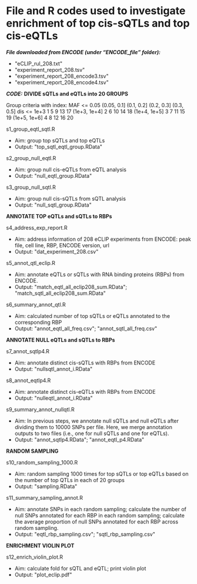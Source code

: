 # File and R codes used to investigate enrichment of top cis-sQTLs and top cis-eQTLs

_**File downloaded from ENCODE (under “ENCODE_file” folder):**_
  * "eCLIP_rul_208.txt"
  * "experiment_report_208.tsv"
  * "experiment_report_208_encode3.tsv"
  * "experiment_report_208_encode4.tsv"



_**CODE:**_
**DIVIDE sQTLs and eQTLs into 20 GROUPS** 

Group criteria with index:
	            MAF <= 0.05	(0.05, 0.1]	(0.1, 0.2]	(0.2, 0.3]	(0.3, 0.5]
dis <= 1e+3	    1	            5	          9	        13	          17
(1e+3, 1e+4]	  2	            6	          10	      14	          18
(1e+4, 1e+5]	  3	            7	          11	      15	          19
(1e+5, 1e+6]	  4	            8	          12	      16	          20

s1_group_eqtl_sqtl.R
  * Aim: group top sQTLs and top eQTLs
  * Output: "top_sqtl_eqtl_group.RData"

s2_group_null_eqtl.R
  * Aim: group null cis-eQTLs from eQTL analysis
  * Output: "null_eqtl_group.RData"

s3_group_null_sqtl.R
  * Aim: group null cis-sQTLs from sQTL analysis
  * Output: "null_sqtl_group.RData"

**ANNOTATE TOP eQTLs and sQTLs to RBPs** 

s4_address_exp_report.R
  * Aim: address information of 208 eCLIP experiments from ENCODE: peak file, cell line, RBP, ENCODE version, url
  * Output: "dat_experiment_208.csv"

s5_annot_qtl_eclip.R
  * Aim: annotate eQTLs or sQTLs with RNA binding proteins (RBPs) from ENCODE.
  * Output: "match_eqtl_all_eclip208_sum.RData"; "match_sqtl_all_eclip208_sum.RData"

s6_summary_annot_qtl.R
  * Aim: calculated number of top sQTLs or eQTLs annotated to the corresponding RBP
  * Output: "annot_eqtl_all_freq.csv"; "annot_sqtl_all_freq.csv"

**ANNOTATE NULL eQTLs and sQTLs to RBPs**

s7_annot_sqtlp4.R
  * Aim: annotate distinct cis-sQTLs with RBPs from ENCODE
  * Output: "nullsqtl_annot_i.RData"

s8_annot_eqtlp4.R
  * Aim: annotate distinct cis-eQTLs with RBPs from ENCODE
  * Output: "nulleqtl_annot_i.RData"

s9_summary_annot_nullqtl.R
  * Aim: In previous steps, we annotate null sQTLs and null eQTLs after dividing them to 10000 SNPs per file. Here, we merge annotation outputs to two files (i.e., one for null sQTLs and one for eQTLs).
  * Output: "annot_sqtlp4.RData"; "annot_eqtl_p4.RData"

**RANDOM SAMPLING**

s10_random_sampling_1000.R
  * Aim: random sampling 1000 times for top sQTLs or top eQTLs based on the number of top QTLs in each of 20 groups
  * Output: "sampling.RData"

s11_summary_sampling_annot.R
  * Aim: annotate SNPs in each random sampling; calculate the number of null SNPs annotated for each RBP in each random sampling; calculate the average proportion of null SNPs annotated for each RBP across random sampling.
  * Output: "eqtl_rbp_sampling.csv"; "sqtl_rbp_sampling.csv"

**ENRICHMENT VIOLIN PLOT**

s12_enrich_violin_plot.R
  * Aim: calculate fold for sQTL and eQTL; print violin plot
  * Output: "plot_eclip.pdf"

